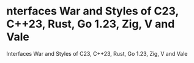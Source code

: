 # nterfaces War and Styles of C23, C++23, Rust, Go 1.23, Zig, V and Vale
Interfaces War and Styles of C23, C++23, Rust, Go 1.23, Zig, V and Vale

